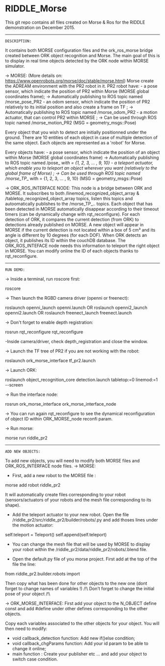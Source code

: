 # RIDDLE_Morse

This git repo contains all files created on Morse & Ros for the RIDDLE demonstration on December 2015.

----------------------------------------------------------------------------------------------------------------------------------------------------------------------------------------------------------------------------------------------------------

	DESCRIPTION: 

It contains both MORSE configuration files and the ork_ros_morse bridge created between ORK object recognition and Morse.
The main goal of this is to display in real time objects detected by the ORK node within MORSE simulator.

-> MORSE: (More details on: https://www.openrobots.org/morse/doc/stable/morse.html)
Morse create the ADREAM environment with the PR2 robot in it. 
PR2 robot have: 
	- a pose sensor, which indicate the position of PR2 within Morse (MORSE global coordinates frame);
		-> Automatically publishing to ROS topic named /morse_pose_PR2
	- an odom sensor, which indicate the position of PR2 relatively to its initial position and also create a frame on TF ;
		-> Automatically publishing to ROS topic named /morse_odom_PR2
	- a motion actuator, that can control PR2 within MORSE ;
		-> Can be used through ROS topic named /morse_motion_PR2 (MSG = geometry_msgs::Pose)
		
Every object that you wish to detect are initially positionned under the ground. There are 10 entities of each object in case of multiple detection of the same object.
Each objects are represented as a 'robot' for Morse.

Every objects have: 
	- a pose sensor, which indicate the position of an object within Morse (MORSE global coordinates frame)
		-> Automatically publishing to ROS topic named /pose_<nameObject>_<numObject> with <numObject> = {1, 2, 3, ... , 9, 10}
	- a teleport actuator, which enable you to teleport an object wherever you want (relatively to the global frame of Morse) ;
		-> Can be used through ROS topic named /morse_TP_<nameObject>_<numObject> with <numObject> = {1, 2, 3, ... , 9, 10} (MSG = geometry_msgs::Pose)

-> ORK_ROS_INTERFACE NODE:
This node is a bridge between ORK and MORSE.
It subscribes to both /linemod_recognized_object_array & /tabletop_recognized_object_array topics, listen this topics and autoomatically publishes to the /morse_TP_.. topics.
Each object that has been detected in MORSE automatically disappear according to their timeout timers (can be dynamically change with rqt_reconfigure). 
For each detection of ORK, it compares the current detection (from ORK) to detections already published on MORSE. 
A new object will appear in MORSE if the current detection is not located within a box of 5 cm³ and its angle is different by 10 degrees (for each DOF).
When ORK detects an object, it publishes its ID within the couchDB database. The ORK_ROS_INTEFACE node needs this information to teleport the right object in MORSE. You can modify online the ID of each objects thanks to rqt_reconfigure.

----------------------------------------------------------------------------------------------------------------------------------------------------------------------------------------------------------------------------------------------------------

	RUN DEMO:
	
-> Inside a terminal, run roscore first:

roscore

-> Then launch the RGBD camera driver (openni or freenect):

roslaunch openni_launch openni.launch
OR
roslaunch openni2_launch openni2.launch
OR
roslaunch freenect_launch freenect.launch

-> Don't forget to enable depth registration:

rosrun rqt_reconfigure rqt_reconfigure

 -Inside camera/driver, check depth_registration and close the window.

-> Launch the TF tree of PR2 if you are not working with the robot:

roslaunch ork_morse_interface tf_pr2.launch

-> Launch ORK:

roslaunch object_recognition_core detection.launch tabletop:=0 linemod:=1 --screen

-> Run the interface node: 

rosrun ork_morse_interface ork_morse_interface_node

-> You can run again rqt_reconfigure to see the dynamical reconfiguration of object ID within ORK_MORSE_node reconfi param.

-> Run morse:

morse run riddle_pr2

----------------------------------------------------------------------------------------------------------------------------------------------------------------------------------------------------------------------------------------------------------

	ADD NEW OBJECTS:
	
To add new objects, you will need to modify both MORSE files and ORK_ROS_INTERFACE node files.
-> MORSE:
- First, add a new robot to the MORSE file :

morse add robot <nameRobot> riddle_pr2

It will automatically create files corresponding to your robot (sensors/actuators of your robots and the mesh file corresponding to its shape).

- Add the teleport actuator to your new robot. Open the file /riddle_pr2/src/riddle_pr2/builder/robots/<nameRobot>.py and add thoses lines under the motion actuator:

self.teleport = Teleport()
self.append(self.teleport)

- You can change the mesh file that will be used by MORSE to display your robot within the /riddle_pr2/data/riddle_pr2/robots/<nameRobot>.blend file.

- Open the default.py file of you morse project. First add at the top of the file the line: 

from riddle_pr2.builder.robots import <Namerobot>

Then copy what has been done for other objects to the new one (dont forget to change names of variables !)
/!\ Don't forget to change the initial pose of your object /!\

-> ORK_MORSE_INTERFACE:
First add your object to the N_OBJECT define const and add #define <NAMEOBJECT> <NUM> under other defines corresponding to the other objects.

Copy each variables associated to the other objects for your object. You will then need to modify:
- void callback_detection function: Add new if()else condition;
- void callback_chgParams function: Add your id param to be able to change it online;
- main function : Create your publisher etc ... and add your object to switch case condition.





